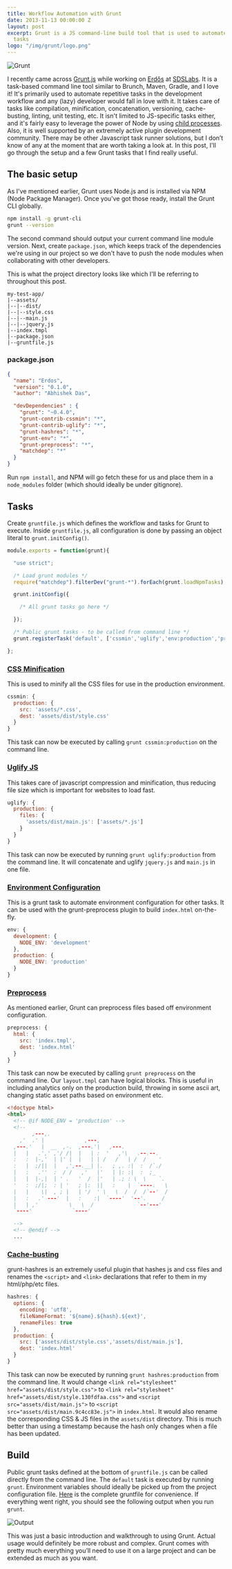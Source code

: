 ```yaml
---
title: Workflow Automation with Grunt
date: 2013-11-13 00:00:00 Z
layout: post
excerpt: Grunt is a JS command-line build tool that is used to automate repetitive
  tasks
logo: "/img/grunt/logo.png"
---
```


![Grunt](/img/grunt/logo.png)

I recently came across [Grunt.js](http://gruntjs.com/) while working on [Erdős](http://blog.sdslabs.co/2013/10/erdos-codebot) at [SDSLabs](//github.com/sdslabs). It is a task-based command line tool similar to Brunch, Maven, Gradle, and I love it! It's primarily used to automate repetitive tasks in the development workflow and any (lazy) developer would fall in love with it. It takes care of tasks like compilation, minification, concatenation, versioning, cache-busting, linting, unit testing, etc. It isn't limited to JS-specific tasks either, and it's fairly easy to leverage the power of Node by using [child processes](http://gruntjs.com/api/grunt.util#grunt.util.spawn). Also, it is well supported by an extremely active plugin development community. There may be other Javascript task runner solutions, but I don’t know of any at the moment that are worth taking a look at. In this post, I'll go through the setup and a few Grunt tasks that I find really useful.

## The basic setup

As I've mentioned earlier, Grunt uses Node.js and is installed via NPM (Node Package Manager). Once you've got those ready, install the Grunt CLI globally.

```bash
npm install -g grunt-cli
grunt --version
```

The second command should output your current command line module version. Next, create `package.json`, which keeps track of the dependencies we're using in our project so we don't have to push the node modules when collaborating with other developers.

This is what the project directory looks like which I'll be referring to throughout this post.

```
my-test-app/
|--assets/
|--|--dist/
|--|--style.css
|--|--main.js
|--|--jquery.js
|--index.tmpl
|--package.json
|--gruntfile.js
```

### package.json

```json
{
  "name": "Erdos",
  "version": "0.1.0",
  "author": "Abhishek Das",

  "devDependencies" : {
    "grunt": "~0.4.0",
    "grunt-contrib-cssmin": "*",
    "grunt-contrib-uglify": "*",
    "grunt-hashres": "*",
    "grunt-env": "*",
    "grunt-preprocess": "*",
    "matchdep": "*"
  }
}
```

Run `npm install`, and NPM will go fetch these for us and place them in a `node_modules` folder (which should ideally be under gitignore).

## Tasks

Create `gruntfile.js` which defines the workflow and tasks for Grunt to execute. Inside `gruntfile.js`, all configuration is done by passing an object literal to `grunt.initConfig()`.

```javascript
module.exports = function(grunt){

  "use strict";

  /* Load grunt modules */
  require("matchdep").filterDev("grunt-*").forEach(grunt.loadNpmTasks);

  grunt.initConfig({

    /* All grunt tasks go here */

  });

  /* Public grunt tasks - to be called from command line */
  grunt.registerTask('default', ['cssmin','uglify','env:production','preprocess','hashres']);

};
```

### [CSS Minification](https://github.com/gruntjs/grunt-contrib-cssmin)

This is used to minify all the CSS files for use in the production environment.

```javascript
cssmin: {
  production: {
    src: 'assets/*.css',
    dest: 'assets/dist/style.css'
  }
}
```

This task can now be executed by calling `grunt cssmin:production` on the command line.

### [Uglify JS](https://github.com/gruntjs/grunt-contrib-uglify)

This takes care of javascript compression and minification, thus reducing file size which is important for websites to load fast.

```javascript
uglify: {
  production: {
    files: {
      'assets/dist/main.js': ['assets/*.js']
    }
  }
}
```

This task can now be executed by running `grunt uglify:production` from the command line. It will concatenate and uglify `jquery.js` and `main.js` in one file.

### [Environment Configuration](https://github.com/jsoverson/grunt-env/)

This is a grunt task to automate environment configuration for other tasks. It can be used with the grunt-preprocess plugin to build `index.html` on-the-fly.

```javascript
env: {
  development: {
    NODE_ENV: 'development'
  },
  production: {
    NODE_ENV: 'production'
  }
}
```

### [Preprocess](https://github.com/jsoverson/grunt-preprocess/)

As mentioned earlier, Grunt can preprocess files based off environment configuration.

```javascript
preprocess: {
  html: {
    src: 'index.tmpl',
    dest: 'index.html'
  }
}
```

This task can now be executed by calling `grunt preprocess` on the command line. Our `layout.tmpl` can have logical blocks. This is useful in including analytics only on the production build, throwing in some ascii art, changing static asset paths based on environment etc.

```html
<!doctype html>
<html>
  <!-- @if NODE_ENV = 'production' -->
  <!--
        ,---,.
    ,'  .' |             ,---,
  ,---.'   |  __  ,-.  ,---.'|   ,---.
  |   |   .',' ,'/ /|  |   | :  '   ,'\   .--.--.
  :   :  |-,'  | |' |  |   | | /   /   | /  /    '
  :   |  ;/||  |   ,',--.__| |.   ; ,. :|  :  /`./
  |   :   .''  :  / /   ,'   |'   | |: :|  :  ;_
  |   |  |-,|  | ' .   '  /  |'   | .; : \  \    `.
  '   :  ;/|;  : | '   ; |:  ||   :    |  `----.   \
  |   |    \|  , ; |   | '/  ' \   \  /  /  /`--'  /
  |   :   .' ---'  |   :    :|  `----'  '--'.     /
  |   | ,'          \   \  /              `--'---'
  `----'             `----'

  -->
  <!-- @endif -->
  ...
```

### [Cache-busting](https://github.com/Luismahou/grunt-hashres)

grunt-hashres is an extremely useful plugin that hashes js and css files and renames the `<script>` and `<link>` declarations that refer to them in my html/php/etc files.

```javascript
hashres: {
  options: {
    encoding: 'utf8',
    fileNameFormat: '${name}.${hash}.${ext}',
    renameFiles: true
  },
  production: {
    src: ['assets/dist/style.css','assets/dist/main.js'],
    dest: 'index.html'
  }
}
```

This task can now be executed by running `grunt hashres:production` from the command line. It would change `<link rel="stylesheet" href="assets/dist/style.css">` to `<link rel="stylesheet" href="assets/dist/style.130fdfaa.css">` and `<script src="assets/dist/main.js">` to `<script src="assets/dist/main.9c4cc83e.js">` in `index.html`. It would also rename the corresponding CSS & JS files in the `assets/dist` directory. This is much better than using a timestamp because the hash only changes when a file has been updated.

## Build

Public grunt tasks defined at the bottom of `gruntfile.js` can be called directly from the command line. The `default` task is executed by running `grunt`. Environment variables should ideally be picked up from the project configuration file. [Here](https://gist.github.com/abhshkdz/7460904) is the complete gruntfile for convenience. If everything went right, you should see the following output when you run `grunt`.

![Output](/img/grunt/output.png)

This was just a basic introduction and walkthrough to using Grunt. Actual usage would definitely be more robust and complex. Grunt comes with pretty much everything you’ll need to use it on a large project and can be extended as much as you want.
